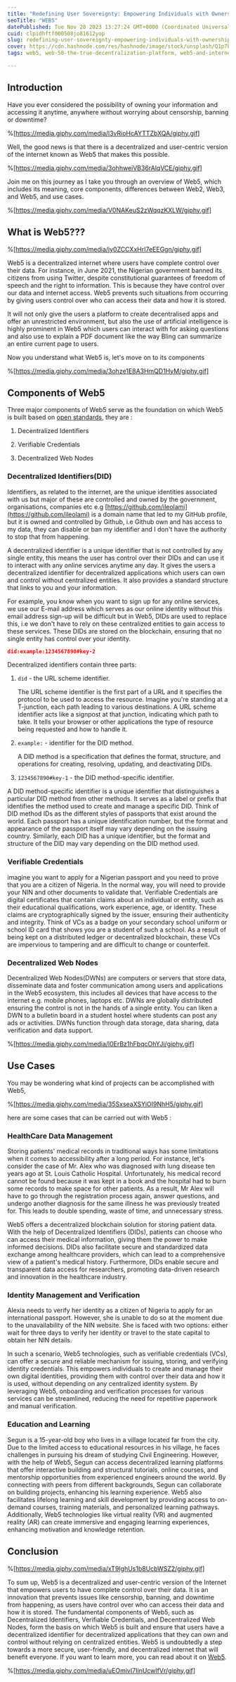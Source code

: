 ```yaml
---
title: "Redefining User Sovereignty: Empowering Individuals with Ownership and Control in the Web5."
seoTitle: "WEB5"
datePublished: Tue Nov 28 2023 13:27:24 GMT+0000 (Coordinated Universal Time)
cuid: clpidhftf000508jo81612yop
slug: redefining-user-sovereignty-empowering-individuals-with-ownership-and-control-in-the-web5
cover: https://cdn.hashnode.com/res/hashnode/image/stock/unsplash/Q1p7bh3SHj8/upload/6f8ba5d0ec3e87d9c5acf4ed8ff12595.jpeg
tags: web5, web-50-the-true-decentralization-platform, web5-and-internet

---
```


## Introduction

Have you ever considered the possibility of owning your information and accessing it anytime, anywhere without worrying about censorship, banning or downtime?

%[https://media.giphy.com/media/l3vRioHcAYTTZbXQA/giphy.gif] 

Well, the good news is that there is a decentralized and user-centric version of the internet known as Web5 that makes this possible.

%[https://media.giphy.com/media/3ohhweiVB36rAlqVCE/giphy.gif] 

Join me on this journey as I take you through an overview of Web5, which includes its meaning, core components, differences between Web2, Web3, and Web5, and use cases.

%[https://media.giphy.com/media/V0NAKeuS2zWqqzKXLW/giphy.gif] 

## What is Web5???

%[https://media.giphy.com/media/jy0ZCCXxHrI7eEEGgn/giphy.gif] 

Web5 is a decentralized internet where users have complete control over their data. For instance, in June 2021, the Nigerian government banned its citizens from using Twitter, despite constitutional guarantees of freedom of speech and the right to information. This is because they have control over our data and internet access. Web5 prevents such situations from occurring by giving users control over who can access their data and how it is stored.

It will not only give the users a platform to create decentralised apps and offer an unrestricted environment, but also the use of artificial intelligence is highly prominent in Web5 which users can interact with for asking questions and also use to explain a PDF document like the way Bling can summarize an entire current page to users.

Now you understand what Web5 is, let's move on to its components

%[https://media.giphy.com/media/3ohze1E8A3HmQD1HyM/giphy.gif] 

## Components of Web5

Three major components of Web5 serve as the foundation on which Web5 is built based on [open standards](https://en.wikipedia.org/wiki/Open_standard#:~:text=%22Open%20Standards%22%20are%20standards%20made,are%20intended%20for%20widespread%20adoption.), they are :

1. Decentralized Identifiers
    
2. Verifiable Credentials
    
3. Decentralized Web Nodes
    

### Decentralized Identifiers(DID)

Identifiers, as related to the internet, are the unique identities associated with us but major of these are controlled and owned by the government, organisations, companies etc e.g [https://github.com/ileolami](https://github.com/ileolami) is a domain name that led to my GitHub profile, but it is owned and controlled by Github, i.e Github own and has access to my data, they can disable or ban my identifier and I don't have the authority to stop that from happening.

A decentralized identifier is a unique identifier that is not controlled by any single entity, this means the user has control over their DIDs and can use it to interact with any online services anytime any day. It gives the users a decentralized identifier for decentralized applications which users can own and control without centralized entities. It also provides a standard structure that links to you and your information.

For example, you know when you want to sign up for any online services, we use our E-mail address which serves as our online identity without this email address sign-up will be difficult but in Web5, DIDs are used to replace this, i.e we don't have to rely on these centralized entities to gain access to these services. These DIDs are stored on the blockchain, ensuring that no single entity has control over your identity.

```json
did:example:1234567890#key-2
```

Decentralized identifiers contain three parts:

1. `did` - the URL scheme identifier.
    
    The URL scheme identifier is the first part of a URL and it specifies the protocol to be used to access the resource. Imagine you're standing at a T-junction, each path leading to various destinations. A URL scheme identifier acts like a signpost at that junction, indicating which path to take. It tells your browser or other applications the type of resource being requested and how to handle it.
    
2. `example:` - identifier for the DID method.
    
    A DID method is a specification that defines the format, structure, and operations for creating, resolving, updating, and deactivating DIDs.
    
3. `1234567890#key-1` - the DID method-specific identifier.
    

A DID method-specific identifier is a unique identifier that distinguishes a particular DID method from other methods. It serves as a label or prefix that identifies the method used to create and manage a specific DID. Think of DID method IDs as the different styles of passports that exist around the world. Each passport has a unique identification number, but the format and appearance of the passport itself may vary depending on the issuing country. Similarly, each DID has a unique identifier, but the format and structure of the DID may vary depending on the DID method used.

### Verifiable Credentials

imagine you want to apply for a Nigerian passport and you need to prove that you are a citizen of Nigeria. In the normal way, you will need to provide your NIN and other documents to validate that. Verifiable Credentials are digital certificates that contain claims about an individual or entity, such as their educational qualifications, work experience, age, or identity. These claims are cryptographically signed by the issuer, ensuring their authenticity and integrity. Think of VCs as a badge on your secondary school uniform or school ID card that shows you are a student of such a school. As a result of being kept on a distributed ledger or decentralized blockchain, these VCs are impervious to tampering and are difficult to change or counterfeit.

### Decentralized Web Nodes

Decentralized Web Nodes(DWNs) are computers or servers that store data, disseminate data and foster communication among users and applications in the Web5 ecosystem, this includes all devices that have access to the internet e.g. mobile phones, laptops etc. DWNs are globally distributed ensuring the control is not in the hands of a single entity. You can liken a DWN to a bulletin board in a student hostel where students can post any ads or activities. DWNs function through data storage, data sharing, data verification and data support.

%[https://media.giphy.com/media/l0ErBz1hFbqcOhYJi/giphy.gif] 

## Use Cases

You may be wondering what kind of projects can be accomplished with Web5,

%[https://media.giphy.com/media/35SxseaXSYiOI9NhH5/giphy.gif] 

here are some cases that can be carried out with Web5 :

### HealthCare Data Management

Storing patients' medical records in traditional ways has some limitations when it comes to accessibility after a long period. For instance, let's consider the case of Mr. Alex who was diagnosed with lung disease ten years ago at St. Louis Catholic Hospital. Unfortunately, his medical record cannot be found because it was kept in a book and the hospital had to burn some records to make space for other patients. As a result, Mr Alex will have to go through the registration process again, answer questions, and undergo another diagnosis for the same illness he was previously treated for. This leads to double spending, waste of time, and unnecessary stress.

Web5 offers a decentralized blockchain solution for storing patient data. With the help of Decentralized Identifiers (DIDs), patients can choose who can access their medical information, giving them the power to make informed decisions. DIDs also facilitate secure and standardized data exchange among healthcare providers, which can lead to a comprehensive view of a patient's medical history. Furthermore, DIDs enable secure and transparent data access for researchers, promoting data-driven research and innovation in the healthcare industry.

### **Identity Management and Verification**

Alexia needs to verify her identity as a citizen of Nigeria to apply for an international passport. However, she is unable to do so at the moment due to the unavailability of the NIN website. She is faced with two options: either wait for three days to verify her identity or travel to the state capital to obtain her NIN details.

In such a scenario, Web5 technologies, such as verifiable credentials (VCs), can offer a secure and reliable mechanism for issuing, storing, and verifying identity credentials. This empowers individuals to create and manage their own digital identities, providing them with control over their data and how it is used, without depending on any centralized identity system. By leveraging Web5, onboarding and verification processes for various services can be streamlined, reducing the need for repetitive paperwork and manual verification.

### **Education and Learning**

Segun is a 15-year-old boy who lives in a village located far from the city. Due to the limited access to educational resources in his village, he faces challenges in pursuing his dream of studying Civil Engineering. However, with the help of Web5, Segun can access decentralized learning platforms that offer interactive building and structural tutorials, online courses, and mentorship opportunities from experienced engineers around the world. By connecting with peers from different backgrounds, Segun can collaborate on building projects, enhancing his learning experience. Web5 also facilitates lifelong learning and skill development by providing access to on-demand courses, training materials, and personalized learning pathways. Additionally, Web5 technologies like virtual reality (VR) and augmented reality (AR) can create immersive and engaging learning experiences, enhancing motivation and knowledge retention.

## Conclusion

%[https://media.giphy.com/media/xT9IghUs1b8UcbWSZ2/giphy.gif] 

To sum up, Web5 is a decentralized and user-centric version of the Internet that empowers users to have complete control over their data. It is an innovation that prevents issues like censorship, banning, and downtime from happening, as users have control over who can access their data and how it is stored. The fundamental components of Web5, such as Decentralized Identifiers, Verifiable Credentials, and Decentralized Web Nodes, form the basis on which Web5 is built and ensure that users have a decentralized identifier for decentralized applications that they can own and control without relying on centralized entities. Web5 is undoubtedly a step towards a more secure, user-friendly, and decentralized internet that will benefit everyone. If you want to learn more, you can read about it on [Web5](https://developer.tbd.website/blog/what-is-web5).

%[https://media.giphy.com/media/uEOmivI7IinUcwIfVr/giphy.gif]